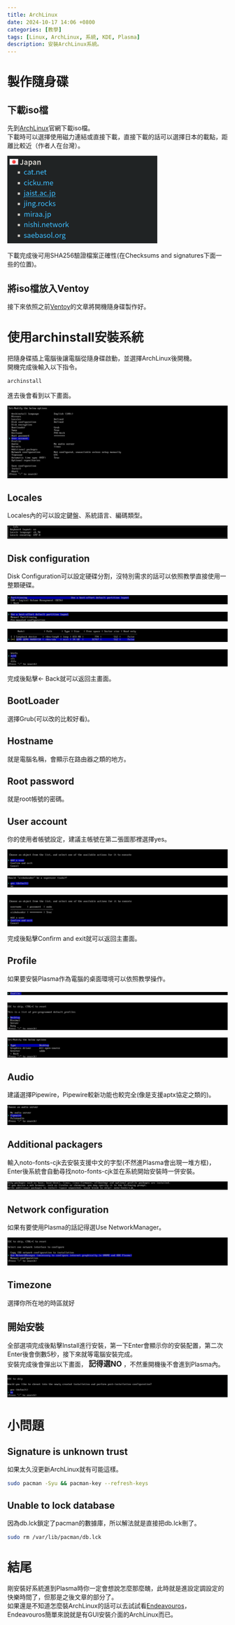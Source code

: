 ```yaml
---
title: ArchLinux
date: 2024-10-17 14:06 +0800
categories: [教學]
tags: [Linux, ArchLinux, 系統, KDE, Plasma]
description: 安裝ArchLinux系統。
---
```


# 製作隨身碟
## 下載iso檔
先到[ArchLinux](https://archlinux.org/download/)官網下載iso檔。 <br>
下載時可以選擇使用磁力連結或直接下載，直接下載的話可以選擇日本的載點，距離比較近（作者人在台灣）。 <br>

![Desktop View](/assets/img/2024-10-17-ArchLinux/Worldwide.png)

下載完成後可用SHA256驗證檔案正確性(在Checksums and signatures下面一些的位置)。 <br>

## 將iso檔放入Ventoy
接下來依照之前[Ventoy](/posts/Ventoy)的文章將開機隨身碟製作好。 <br>

# 使用archinstall安裝系統
把隨身碟插上電腦後讓電腦從隨身碟啟動，並選擇ArchLinux後開機。 <br>
開機完成後輸入以下指令。 <br>
```bash
archinstall
```

進去後會看到以下畫面。 <br>

![Desktop View](/assets/img/2024-10-17-ArchLinux/ArchInstallMainScreen.png)

## Locales
Locales內的可以設定鍵盤、系統語言、編碼類型。 <br>

![Desktop View](/assets/img/2024-10-17-ArchLinux/Locales.png)

## Disk configuration
Disk Configuration可以設定硬碟分割，沒特別需求的話可以依照教學直接使用一整顆硬碟。 <br>

![Desktop View](/assets/img/2024-10-17-ArchLinux/Disk1.png)

![Desktop View](/assets/img/2024-10-17-ArchLinux/Disk2.png)

![Desktop View](/assets/img/2024-10-17-ArchLinux/Disk3.png)

![Desktop View](/assets/img/2024-10-17-ArchLinux/Disk4.png)

完成後點擊<- Back就可以返回主畫面。 <br>

## BootLoader
選擇Grub(可以改的比較好看)。 <br>

## Hostname
就是電腦名稱，會顯示在路由器之類的地方。 <br>

## Root password
就是root帳號的密碼。 <br>

## User account
你的使用者帳號設定，建議主帳號在第二張圖那裡選擇yes。 <br>

![Desktop View](/assets/img/2024-10-17-ArchLinux/User1.png)

![Desktop View](/assets/img/2024-10-17-ArchLinux/User2.png)

![Desktop View](/assets/img/2024-10-17-ArchLinux/User3.png)

完成後點擊Confirm and exit就可以返回主畫面。 <br>

## Profile
如果要安裝Plasma作為電腦的桌面環境可以依照教學操作。 <br>

![Desktop View](/assets/img/2024-10-17-ArchLinux/Profile1.png)

![Desktop View](/assets/img/2024-10-17-ArchLinux/Profile2.png)

![Desktop View](/assets/img/2024-10-17-ArchLinux/Profile3.png)

## Audio
建議選擇Pipewire，Pipewire較新功能也較完全(像是支援aptx協定之類的)。 <br>

![Desktop View](/assets/img/2024-10-17-ArchLinux/Pipewire.png)

## Additional packagers
輸入noto-fonts-cjk去安裝支援中文的字型(不然進Plasma會出現一堆方框)，Enter後系統會自動尋找noto-fonts-cjk並在系統開始安裝時一併安裝。 <br>

![Desktop View](/assets/img/2024-10-17-ArchLinux/AdditionalPackagers.png)

## Network configuration
如果有要使用Plasma的話記得選Use NetworkManager。 <br>

![Desktop View](/assets/img/2024-10-17-ArchLinux/NetworkManager.png)

## Timezone
選擇你所在地的時區就好 <br>

## 開始安裝
全部選項完成後點擊Install進行安裝，第一下Enter會顯示你的安裝配置，第二次Enter後會倒數5秒，接下來就等電腦安裝完成。 <br>
安裝完成後會彈出以下畫面， <span style="font-weight: bold; font-size: 1.2em;">記得選NO</span> ，不然重開機後不會進到Plasma內。 <br>

![Desktop View](/assets/img/2024-10-17-ArchLinux/LastStep.png)

# 小問題
## Signature is unknown trust
如果太久沒更新ArchLinux就有可能這樣。 <br>
```bash
sudo pacman -Syu && pacman-key --refresh-keys 
```

## Unable to lock database
因為db.lck鎖定了pacman的數據庫，所以解法就是直接把db.lck刪了。 <br>
```bash
sudo rm /var/lib/pacman/db.lck
```

# 結尾
剛安裝好系統進到Plasma時你一定會想說怎麼那麼醜，此時就是進設定調設定的快樂時間了，但那是之後文章的部分了。 <br>
如果還是不知道怎麼裝ArchLinux的話可以去試試看[Endeavouros](https://endeavouros.com/)，Endeavouros簡單來說就是有GUI安裝介面的ArchLinux而已。 <br>
